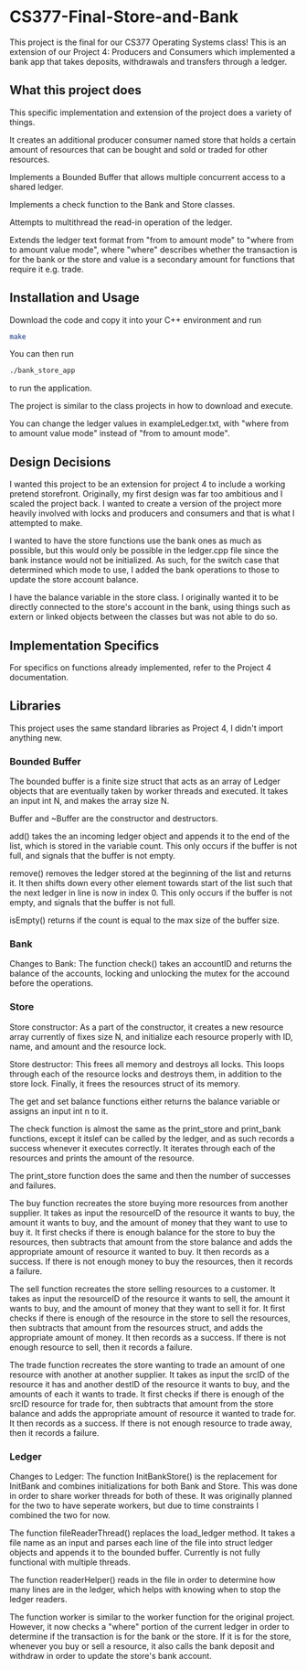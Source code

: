 # CS377-Final-Store-and-Bank
This project is the final for our CS377 Operating Systems class! This is an extension of our Project 4: Producers and Consumers which implemented a bank app that takes deposits, withdrawals and transfers through a ledger.
## What this project does
This specific implementation and extension of the project does a variety of things.

It creates an additional producer consumer named store that holds a certain amount of resources that can be bought and sold or traded for other resources.

Implements a Bounded Buffer that allows multiple concurrent access to a shared ledger.

Implements a check function to the Bank and Store classes.

Attempts to multithread the read-in operation of the ledger.

Extends the ledger text format from "from to amount mode" to "where from to amount value mode", where "where" describes whether the transaction is for the bank or the store and value is a secondary amount for functions that require it e.g. trade.
## Installation and Usage
Download the code and copy it into your C++ environment and run
```bash
make
```
You can then run
```bash
./bank_store_app
```
to run the application.

The project is similar to the class projects in how to download and execute.

You can change the ledger values in exampleLedger.txt, with "where from to amount value mode" instead of "from to amount mode".
## Design Decisions
I wanted this project to be an extension for project 4 to include a working pretend storefront. Originally, my first design was far too ambitious and I scaled the project back. I wanted to create a version of the project more heavily involved with locks and producers and consumers and that is what I attempted to make. 

I wanted to have the store functions use the bank ones as much as possible, but this would only be possible in the ledger.cpp file since the bank instance would not be initialized. As such, for the switch case that determined which mode to use, I added the bank operations to those to update the store account balance.

I have the balance variable in the store class. I originally wanted it to be directly connected to the store's account in the bank, using things such as extern or linked objects between the classes but was not able to do so.
## Implementation Specifics
For specifics on functions already implemented, refer to the Project 4 documentation.
## Libraries
This project uses the same standard libraries as Project 4, I didn't import anything new.
### Bounded Buffer
The bounded buffer is a finite size struct that acts as an array of Ledger objects that are eventually taken by worker threads and executed. It takes an input int N, and makes the array size N.

Buffer and ~Buffer are the constructor and destructors.

add() takes the an incoming ledger object and appends it to the end of the list, which is stored in the variable count. This only occurs if the buffer is not full, and signals that the buffer is not empty.

remove() removes the ledger stored at the beginning of the list and returns it. It then shifts down every other element towards start of the list such that the next ledger in line is now in index 0. This only occurs if the buffer is not empty, and signals that the buffer is not full.

isEmpty() returns if the count is equal to the max size of the buffer size.
### Bank
Changes to Bank:
The function check() takes an accountID and returns the balance of the accounts, locking and unlocking the mutex for the accound before the operations.
### Store
Store constructor: As a part of the constructor, it creates a new resource array currently of fixes size N, and initialize each resource properly with ID, name, and amount and the resource lock.

Store destructor: This frees all memory and destroys all locks. This loops through each of the resource locks and destroys them, in addition to the store lock. Finally, it frees the resources struct of its memory.

The get and set balance functions either returns the balance variable or assigns an input int n to it.

The check function is almost the same as the print_store and print_bank functions, except it itslef can be called by the ledger, and as such records a success whenever it executes correctly. It iterates through each of the resources and prints the amount of the resource.

The print_store function does the same and then the number of successes and failures.

The buy function recreates the store buying more resources from another supplier. It takes as input the resourceID of the resource it wants to buy, the amount it wants to buy, and the amount of money that they want to use to buy it. It first checks if there is enough balance for the store to buy the resources, then subtracts that amount from the store balance and adds the appropriate amount of resource it wanted to buy. It then records as a success. If there is not enough money to buy the resources, then it records a failure.

The sell function recreates the store selling resources to a customer. It takes as input the resourceID of the resource it wants to sell, the amount it wants to buy, and the amount of money that they want to sell it for. It first checks if there is enough of the resource in the store to sell the resources, then subtracts that amount from the resources struct, and adds the appropriate amount of money. It then records as a success. If there is not enough resource to sell, then it records a failure.

The trade function recreates the store wanting to trade an amount of one resource with another at another supplier. It takes as input the srcID of the resource it has and another destID of the resource it wants to buy, and the amounts of each it wants to trade. It first checks if there is enough of the srcID resource for trade for, then subtracts that amount from the store balance and adds the appropriate amount of resource it wanted to trade for. It then records as a success. If there is not enough resource to trade away, then it records a failure.
### Ledger
Changes to Ledger:
The function InitBankStore() is the replacement for InitBank and combines initializations for both Bank and Store. This was done in order to share worker threads for both of these. It was originally planned for the two to have seperate workers, but due to time constraints I combined the two for now.

The function fileReaderThread() replaces the load_ledger method. It takes a file name as an input and parses each line of the file into struct ledger objects and appends it to the bounded buffer. Currently is not fully functional with multiple threads.
  
The function readerHelper() reads in the file in order to determine how many lines are in the ledger, which helps with knowing when to stop the ledger readers.

The function worker is similar to the worker function for the original project. However, it now checks a "where" portion of the current ledger in order to determine if the transaction is for the bank or the store. If it is for the store, whenever you buy or sell a resource, it also calls the bank deposit and withdraw in order to update the store's bank account.
